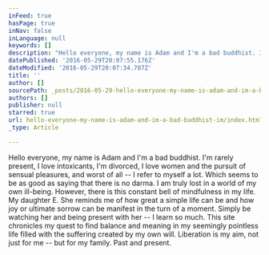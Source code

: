 ```yaml
---
inFeed: true
hasPage: true
inNav: false
inLanguage: null
keywords: []
description: "Hello everyone, my name is Adam and I'm a bad buddhist. I'm rarely present, I love intoxicants, I'm divorced, I love women and the pursuit of sensual pleasures, and worst of all – I refer to myself a lot. Which seems to be as good as saying that there is no darma. I am truly lost in a world of my own ill-being. However, there is this constant bell of mindfulness in my life. My daughter E. She reminds me of how great a simple life can be and how joy or ultimate sorrow can be manifest in the turn of a moment. Simply be watching her and being present with her – I learn so much. This site chronicles my quest to find balance and meaning in my seemingly pointless life filled with the suffering created by my own will. Liberation is my aim, not just for me – but for my family. Past and present."
datePublished: '2016-05-29T20:07:55.176Z'
dateModified: '2016-05-29T20:07:34.707Z'
title: ''
author: []
sourcePath: _posts/2016-05-29-hello-everyone-my-name-is-adam-and-im-a-bad-buddhist-im.md
authors: []
publisher: null
starred: true
url: hello-everyone-my-name-is-adam-and-im-a-bad-buddhist-im/index.html
_type: Article

---
```

Hello everyone, my name is Adam and I'm a bad buddhist. I'm rarely present, I love intoxicants, I'm divorced, I love women and the pursuit of sensual pleasures, and worst of all -- I refer to myself a lot. Which seems to be as good as saying that there is no darma. I am truly lost in a world of my own ill-being. However, there is this constant bell of mindfulness in my life. My daughter E. She reminds me of how great a simple life can be and how joy or ultimate sorrow can be manifest in the turn of a moment. Simply be watching her and being present with her -- I learn so much. This site chronicles my quest to find balance and meaning in my seemingly pointless life filled with the suffering created by my own will. Liberation is my aim, not just for me -- but for my family. Past and present.